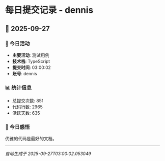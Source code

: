 # 每日提交记录 - dennis

## 📅 2025-09-27

### 🎯 今日活动
- **主要活动**: 测试用例
- **技术栈**: TypeScript
- **提交时间**: 03:00:02
- **账号**: dennis

### 📊 统计信息
- 总提交次数: 851
- 代码行数: 2965
- 活跃天数: 635

### 💭 今日感悟
优雅的代码是最好的文档。

---
*自动生成于 2025-09-27T03:00:02.053049*
